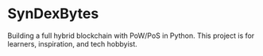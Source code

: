 # SynDexBytes
Building a full hybrid blockchain with PoW/PoS in Python. This project is for learners, inspiration, and tech hobbyist.
